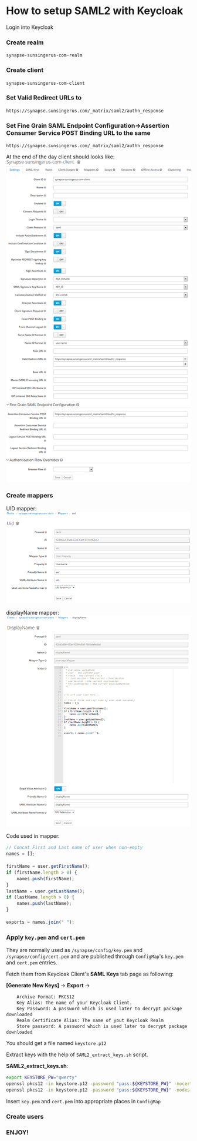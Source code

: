 # How to setup SAML2 with Keycloak

Login into Keycloak

### Create realm
```
synapse-sunsingerus-com-realm
```


### Create client
```
synapse-sunsingerus-com-client
```


### Set Valid Redirect URLs to
```
https://synapse.sunsingerus.com/_matrix/saml2/authn_response
```

### Set Fine Grain SAML Endpoint Configuration->Assertion Consumer Service POST Binding URL to the same
```
https://synapse.sunsingerus.com/_matrix/saml2/authn_response
```

At the end of the day client should looks like:
![client](img/client.png)



### Create mappers
UID mapper:
![UID mapper](img/mapper_uid.png)

displayName mapper:
![displayName mapper](img/mapper_displayName.png)

Code used in mapper:

```js
// Concat First and Last name of user when non-empty
names = [];

firstName = user.getFirstName();
if (firstName.length > 0) {
    names.push(firstName);
}
lastName = user.getLastName();
if (lastName.length > 0) {
    names.push(lastName);
}

exports = names.join(" ");
```

### Apply `key.pem` and `cert.pem`

They are normally used as `/synapse/config/key.pem` and `/synapse/config/cert.pem`
and are published through `ConfigMap`'s `key.pem` and `cert.pem` entries.


Fetch them from Keycloak Client's **SAML Keys** tab page as following:


**[Generate New Keys]** -> **Export** ->
```
    Archive Format: PKCS12
    Key Alias: The name of your Keycloak Client.
    Key Password: A password which is used later to decrypt package downloaded
    Realm Certificate Alias: The name of yout Keycloak Realm
    Store password: A password which is used later to decrypt package downloaded
```
You should get a file named `keystore.p12`

Extract keys with the help of `SAML2_extract_keys.sh` script.

**SAML2_extract_keys.sh**:
```bash
export KEYSTORE_PW="qwerty"
openssl pkcs12 -in keystore.p12 -password "pass:${KEYSTORE_PW}" -nocerts -nodes | openssl rsa -out key.pem
openssl pkcs12 -in keystore.p12 -password "pass:${KEYSTORE_PW}" -nodes | openssl x509 -out cert.pem
```

Insert `key.pem` and `cert.pem` into appropriate places in `ConfigMap`

### Create users

### ENJOY!


